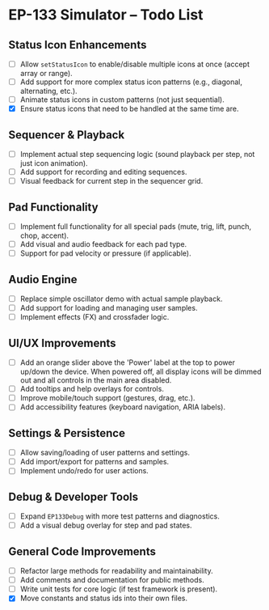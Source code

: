 # EP-133 Simulator – Todo List

## Status Icon Enhancements
- [ ] Allow `setStatusIcon` to enable/disable multiple icons at once (accept array or range).
- [ ] Add support for more complex status icon patterns (e.g., diagonal, alternating, etc.).
- [ ] Animate status icons in custom patterns (not just sequential).
- [x] Ensure status icons that need to be handled at the same time are.

## Sequencer & Playback
- [ ] Implement actual step sequencing logic (sound playback per step, not just icon animation).
- [ ] Add support for recording and editing sequences.
- [ ] Visual feedback for current step in the sequencer grid.

## Pad Functionality
- [ ] Implement full functionality for all special pads (mute, trig, lift, punch, chop, accent).
- [ ] Add visual and audio feedback for each pad type.
- [ ] Support for pad velocity or pressure (if applicable).

## Audio Engine
- [ ] Replace simple oscillator demo with actual sample playback.
- [ ] Add support for loading and managing user samples.
- [ ] Implement effects (FX) and crossfader logic.

## UI/UX Improvements
- [ ] Add an orange slider above the 'Power' label at the top to power up/down the device.
      When powered off, all display icons will be dimmed out and all controls in the main area disabled.
- [ ] Add tooltips and help overlays for controls.
- [ ] Improve mobile/touch support (gestures, drag, etc.).
- [ ] Add accessibility features (keyboard navigation, ARIA labels).

## Settings & Persistence
- [ ] Allow saving/loading of user patterns and settings.
- [ ] Add import/export for patterns and samples.
- [ ] Implement undo/redo for user actions.

## Debug & Developer Tools
- [ ] Expand `EP133Debug` with more test patterns and diagnostics.
- [ ] Add a visual debug overlay for step and pad states.

## General Code Improvements
- [ ] Refactor large methods for readability and maintainability.
- [ ] Add comments and documentation for public methods.
- [ ] Write unit tests for core logic (if test framework is present).
- [x] Move constants and status ids into their own files.
